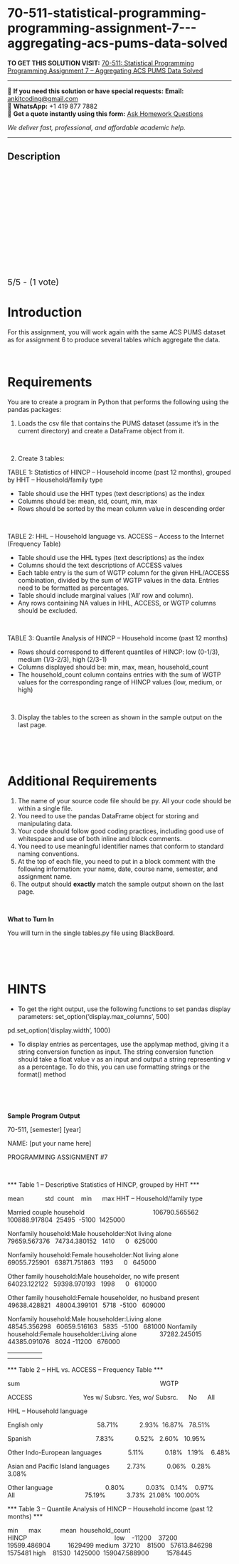 # 70-511-statistical-programming-programming-assignment-7---aggregating-acs-pums-data-solved
**TO GET THIS SOLUTION VISIT:** [70-511: Statistical Programming Programming Assignment 7 – Aggregating ACS PUMS Data Solved](https://www.ankitcodinghub.com/product/70-511-statistical-programming-programming-assignment-7-aggregating-acs-pums-data-solved/)


---

📩 **If you need this solution or have special requests:** **Email:** ankitcoding@gmail.com  
📱 **WhatsApp:** +1 419 877 7882  
📄 **Get a quote instantly using this form:** [Ask Homework Questions](https://www.ankitcodinghub.com/services/ask-homework-questions/)

*We deliver fast, professional, and affordable academic help.*

---

<h2>Description</h2>



<div class="kk-star-ratings kksr-auto kksr-align-center kksr-valign-top" data-payload="{&quot;align&quot;:&quot;center&quot;,&quot;id&quot;:&quot;10890&quot;,&quot;slug&quot;:&quot;default&quot;,&quot;valign&quot;:&quot;top&quot;,&quot;ignore&quot;:&quot;&quot;,&quot;reference&quot;:&quot;auto&quot;,&quot;class&quot;:&quot;&quot;,&quot;count&quot;:&quot;1&quot;,&quot;legendonly&quot;:&quot;&quot;,&quot;readonly&quot;:&quot;&quot;,&quot;score&quot;:&quot;5&quot;,&quot;starsonly&quot;:&quot;&quot;,&quot;best&quot;:&quot;5&quot;,&quot;gap&quot;:&quot;4&quot;,&quot;greet&quot;:&quot;Rate this product&quot;,&quot;legend&quot;:&quot;5\/5 - (1 vote)&quot;,&quot;size&quot;:&quot;24&quot;,&quot;title&quot;:&quot;70-511: Statistical Programming  Programming Assignment 7 – Aggregating ACS PUMS Data Solved&quot;,&quot;width&quot;:&quot;138&quot;,&quot;_legend&quot;:&quot;{score}\/{best} - ({count} {votes})&quot;,&quot;font_factor&quot;:&quot;1.25&quot;}">

<div class="kksr-stars">

<div class="kksr-stars-inactive">
            <div class="kksr-star" data-star="1" style="padding-right: 4px">


<div class="kksr-icon" style="width: 24px; height: 24px;"></div>
        </div>
            <div class="kksr-star" data-star="2" style="padding-right: 4px">


<div class="kksr-icon" style="width: 24px; height: 24px;"></div>
        </div>
            <div class="kksr-star" data-star="3" style="padding-right: 4px">


<div class="kksr-icon" style="width: 24px; height: 24px;"></div>
        </div>
            <div class="kksr-star" data-star="4" style="padding-right: 4px">


<div class="kksr-icon" style="width: 24px; height: 24px;"></div>
        </div>
            <div class="kksr-star" data-star="5" style="padding-right: 4px">


<div class="kksr-icon" style="width: 24px; height: 24px;"></div>
        </div>
    </div>

<div class="kksr-stars-active" style="width: 138px;">
            <div class="kksr-star" style="padding-right: 4px">


<div class="kksr-icon" style="width: 24px; height: 24px;"></div>
        </div>
            <div class="kksr-star" style="padding-right: 4px">


<div class="kksr-icon" style="width: 24px; height: 24px;"></div>
        </div>
            <div class="kksr-star" style="padding-right: 4px">


<div class="kksr-icon" style="width: 24px; height: 24px;"></div>
        </div>
            <div class="kksr-star" style="padding-right: 4px">


<div class="kksr-icon" style="width: 24px; height: 24px;"></div>
        </div>
            <div class="kksr-star" style="padding-right: 4px">


<div class="kksr-icon" style="width: 24px; height: 24px;"></div>
        </div>
    </div>
</div>


<div class="kksr-legend" style="font-size: 19.2px;">
            5/5 - (1 vote)    </div>
    </div>
<h1>Introduction</h1>
For this assignment, you will work again with the same ACS PUMS dataset as for assignment 6 to produce several tables which aggregate the data.

&nbsp;

<h1>Requirements</h1>
You are to create a program in Python that performs the following using the pandas packages:

<ol>
<li>Loads the csv file that contains the PUMS dataset (assume it’s in the current directory) and create a DataFrame object from it.</li>
</ol>
&nbsp;

<ol start="2">
<li>Create 3 tables:</li>
</ol>
TABLE 1: Statistics of HINCP – Household income (past 12 months), grouped by HHT – Household/family type

<ul>
<li>Table should use the HHT types (text descriptions) as the index</li>
<li>Columns should be: mean, std, count, min, max</li>
<li>Rows should be sorted by the mean column value in descending order</li>
</ul>
&nbsp;

TABLE 2: HHL – Household language vs. ACCESS – Access to the Internet (Frequency Table)

<ul>
<li>Table should use the HHL types (text descriptions) as the index</li>
<li>Columns should the text descriptions of ACCESS values</li>
<li>Each table entry is the sum of WGTP column for the given HHL/ACCESS combination, divided by the sum of WGTP values in the data. Entries need to be formatted as percentages.</li>
<li>Table should include marginal values (‘All’ row and column).</li>
<li>Any rows containing NA values in HHL, ACCESS, or WGTP columns should be excluded.</li>
</ul>
&nbsp;

TABLE 3: Quantile Analysis of HINCP – Household income (past 12 months)

<ul>
<li>Rows should correspond to different quantiles of HINCP: low (0-1/3), medium (1/3-2/3), high (2/3-1)</li>
<li>Columns displayed should be: min, max, mean, household_count</li>
<li>The household_count column contains entries with the sum of WGTP values for the corresponding range of HINCP values (low, medium, or high)</li>
</ul>
&nbsp;

<ol start="3">
<li>Display the tables to the screen as shown in the sample output on the last page.</li>
</ol>
&nbsp;

<strong>&nbsp; &nbsp; &nbsp; &nbsp; &nbsp; &nbsp; &nbsp; &nbsp;</strong>

<h1>Additional Requirements</h1>
<ol>
<li>The name of your source code file should be py. All your code should be within a single file.</li>
<li>You need to use the pandas DataFrame object for storing and manipulating data.</li>
<li>Your code should follow good coding practices, including good use of whitespace and use of both inline and block comments.</li>
<li>You need to use meaningful identifier names that conform to standard naming conventions.</li>
<li>At the top of each file, you need to put in a block comment with the following information: your name, date, course name, semester, and assignment name.</li>
<li>The output should <strong>exactly</strong> match the sample output shown on the last page.</li>
</ol>
&nbsp;

<strong>What to Turn In </strong>

You will turn in the single tables.py file using BlackBoard.

&nbsp;

<strong>&nbsp;</strong>

<h1>HINTS</h1>
<ul>
<li>To get the right output, use the following functions to set pandas display parameters: set_option(‘display.max_columns’, 500)</li>
</ul>
pd.set_option(‘display.width’, 1000)

<ul>
<li>To display entries as percentages, use the applymap method, giving it a string conversion function as input. The string conversion function should take a float value v as an input and output a string representing v as a percentage. To do this, you can use formatting strings or the format() method</li>
</ul>
&nbsp;

&nbsp;

<strong>Sample Program Output&nbsp; </strong>

70-511, [semester] [year]

NAME: [put your name here]

PROGRAMMING ASSIGNMENT #7

&nbsp;

*** Table 1 – Descriptive Statistics of HINCP, grouped by HHT ***

mean&nbsp;&nbsp;&nbsp;&nbsp; &nbsp;&nbsp;&nbsp;&nbsp;&nbsp;&nbsp;&nbsp;std&nbsp; count&nbsp;&nbsp;&nbsp; min&nbsp;&nbsp;&nbsp;&nbsp;&nbsp; max HHT – Household/family type

Married couple household&nbsp;&nbsp;&nbsp;&nbsp;&nbsp;&nbsp;&nbsp;&nbsp;&nbsp;&nbsp;&nbsp;&nbsp;&nbsp;&nbsp;&nbsp;&nbsp;&nbsp;&nbsp;&nbsp;&nbsp;&nbsp;&nbsp;&nbsp;&nbsp;&nbsp;&nbsp;&nbsp;&nbsp;&nbsp;&nbsp;&nbsp;&nbsp;&nbsp;&nbsp;&nbsp;&nbsp;&nbsp;&nbsp; 106790.565562&nbsp; 100888.917804&nbsp; 25495&nbsp; -5100 &nbsp;1425000

Nonfamily household:Male householder:Not living alone&nbsp;&nbsp;&nbsp;&nbsp;&nbsp;&nbsp;&nbsp;&nbsp;&nbsp;&nbsp; 79659.567376&nbsp;&nbsp; 74734.380152&nbsp;&nbsp; 1410&nbsp;&nbsp;&nbsp;&nbsp;&nbsp; 0&nbsp;&nbsp; 625000

Nonfamily household:Female householder:Not living alone&nbsp;&nbsp;&nbsp;&nbsp;&nbsp;&nbsp;&nbsp;&nbsp; 69055.725901&nbsp;&nbsp; 63871.751863&nbsp;&nbsp; 1193&nbsp;&nbsp;&nbsp;&nbsp;&nbsp; 0&nbsp;&nbsp; 645000

Other family household:Male householder, no wife present&nbsp;&nbsp;&nbsp;&nbsp;&nbsp;&nbsp;&nbsp; 64023.122122&nbsp;&nbsp; 59398.970193&nbsp;&nbsp; 1998&nbsp;&nbsp;&nbsp;&nbsp;&nbsp; 0&nbsp;&nbsp; 610000

Other family household:Female householder, no husband present&nbsp;&nbsp; 49638.428821&nbsp;&nbsp; 48004.399101&nbsp;&nbsp; 5718&nbsp; -5100&nbsp;&nbsp; 609000

Nonfamily household:Male householder:Living alone&nbsp;&nbsp;&nbsp;&nbsp;&nbsp;&nbsp;&nbsp;&nbsp;&nbsp;&nbsp;&nbsp;&nbsp;&nbsp;&nbsp; 48545.356298&nbsp;&nbsp; 60659.516163&nbsp;&nbsp; 5835&nbsp; -5100&nbsp;&nbsp; 681000 Nonfamily household:Female householder:Living alone&nbsp;&nbsp;&nbsp;&nbsp;&nbsp;&nbsp;&nbsp;&nbsp;&nbsp;&nbsp;&nbsp;&nbsp; 37282.245015&nbsp;&nbsp; 44385.091076&nbsp;&nbsp; 8024 -11200&nbsp;&nbsp; 676000

<table>
<tbody>
<tr>
<td width="46"></td>
</tr>
<tr>
<td></td>
<td></td>
</tr>
</tbody>
</table>
*** Table 2 – HHL vs. ACCESS – Frequency Table ***

sum&nbsp;&nbsp;&nbsp;&nbsp;&nbsp;&nbsp;&nbsp;&nbsp;&nbsp;&nbsp;&nbsp;&nbsp;&nbsp;&nbsp;&nbsp;&nbsp;&nbsp;&nbsp;&nbsp;&nbsp;&nbsp;&nbsp;&nbsp;&nbsp;&nbsp;&nbsp;&nbsp;&nbsp;&nbsp;&nbsp;&nbsp;&nbsp;&nbsp;&nbsp;&nbsp;&nbsp;&nbsp;&nbsp;&nbsp;&nbsp;&nbsp;&nbsp;&nbsp;&nbsp;&nbsp;&nbsp;&nbsp;&nbsp;&nbsp;&nbsp;&nbsp;&nbsp;&nbsp;&nbsp;&nbsp;&nbsp;&nbsp;&nbsp;&nbsp;&nbsp;&nbsp;&nbsp;&nbsp;&nbsp;&nbsp;&nbsp;&nbsp;&nbsp;&nbsp;&nbsp;&nbsp;&nbsp;&nbsp;&nbsp;&nbsp;&nbsp;&nbsp;&nbsp;&nbsp; WGTP

ACCESS&nbsp;&nbsp;&nbsp;&nbsp;&nbsp;&nbsp;&nbsp;&nbsp;&nbsp;&nbsp;&nbsp;&nbsp;&nbsp;&nbsp;&nbsp;&nbsp;&nbsp;&nbsp;&nbsp;&nbsp;&nbsp;&nbsp;&nbsp;&nbsp;&nbsp;&nbsp;&nbsp;&nbsp; Yes w/ Subsrc. Yes, wo/ Subsrc.&nbsp;&nbsp;&nbsp;&nbsp;&nbsp; No&nbsp;&nbsp;&nbsp;&nbsp;&nbsp; All

HHL – Household language

English only&nbsp;&nbsp;&nbsp;&nbsp;&nbsp;&nbsp;&nbsp;&nbsp;&nbsp;&nbsp;&nbsp;&nbsp;&nbsp;&nbsp;&nbsp;&nbsp;&nbsp;&nbsp;&nbsp;&nbsp;&nbsp;&nbsp;&nbsp;&nbsp;&nbsp;&nbsp;&nbsp;&nbsp;&nbsp;&nbsp; 58.71%&nbsp;&nbsp;&nbsp;&nbsp;&nbsp;&nbsp;&nbsp;&nbsp;&nbsp;&nbsp;&nbsp; 2.93%&nbsp; 16.87%&nbsp;&nbsp; 78.51%

Spanish&nbsp;&nbsp;&nbsp;&nbsp;&nbsp;&nbsp;&nbsp;&nbsp;&nbsp;&nbsp;&nbsp;&nbsp;&nbsp;&nbsp;&nbsp;&nbsp;&nbsp;&nbsp;&nbsp;&nbsp;&nbsp;&nbsp;&nbsp;&nbsp;&nbsp;&nbsp;&nbsp;&nbsp;&nbsp;&nbsp;&nbsp;&nbsp;&nbsp;&nbsp;&nbsp;&nbsp; 7.83%&nbsp;&nbsp;&nbsp;&nbsp;&nbsp;&nbsp;&nbsp;&nbsp;&nbsp; &nbsp;&nbsp;0.52%&nbsp;&nbsp; 2.60%&nbsp;&nbsp; 10.95%

Other Indo-European languages&nbsp;&nbsp;&nbsp;&nbsp;&nbsp;&nbsp;&nbsp;&nbsp;&nbsp;&nbsp;&nbsp;&nbsp;&nbsp;&nbsp; 5.11%&nbsp;&nbsp;&nbsp;&nbsp;&nbsp;&nbsp;&nbsp;&nbsp;&nbsp;&nbsp;&nbsp; 0.18%&nbsp;&nbsp; 1.19%&nbsp;&nbsp;&nbsp; 6.48%

Asian and Pacific Island languages&nbsp;&nbsp;&nbsp;&nbsp;&nbsp;&nbsp;&nbsp;&nbsp;&nbsp; 2.73%&nbsp;&nbsp;&nbsp;&nbsp;&nbsp;&nbsp;&nbsp;&nbsp;&nbsp;&nbsp;&nbsp; 0.06%&nbsp;&nbsp; 0.28%&nbsp;&nbsp;&nbsp; 3.08%

Other language&nbsp;&nbsp;&nbsp;&nbsp;&nbsp;&nbsp;&nbsp;&nbsp;&nbsp;&nbsp;&nbsp;&nbsp;&nbsp;&nbsp;&nbsp;&nbsp;&nbsp;&nbsp;&nbsp;&nbsp;&nbsp;&nbsp;&nbsp;&nbsp;&nbsp;&nbsp;&nbsp;&nbsp;&nbsp; 0.80%&nbsp;&nbsp;&nbsp;&nbsp;&nbsp;&nbsp;&nbsp;&nbsp;&nbsp;&nbsp;&nbsp; 0.03%&nbsp;&nbsp; 0.14%&nbsp;&nbsp;&nbsp; 0.97% All&nbsp;&nbsp;&nbsp;&nbsp;&nbsp;&nbsp;&nbsp;&nbsp;&nbsp;&nbsp;&nbsp;&nbsp;&nbsp;&nbsp;&nbsp;&nbsp;&nbsp;&nbsp;&nbsp;&nbsp;&nbsp;&nbsp;&nbsp;&nbsp;&nbsp;&nbsp;&nbsp;&nbsp;&nbsp;&nbsp;&nbsp;&nbsp;&nbsp;&nbsp;&nbsp;&nbsp;&nbsp;&nbsp;&nbsp; 75.19%&nbsp;&nbsp;&nbsp;&nbsp;&nbsp;&nbsp;&nbsp;&nbsp;&nbsp;&nbsp;&nbsp; 3.73%&nbsp; 21.08%&nbsp; 100.00%

*** Table 3 – Quantile Analysis of HINCP – Household income (past 12 months) ***

min&nbsp;&nbsp;&nbsp;&nbsp;&nbsp; max&nbsp;&nbsp;&nbsp;&nbsp;&nbsp;&nbsp;&nbsp;&nbsp;&nbsp;&nbsp; mean&nbsp; household_count HINCP&nbsp;&nbsp;&nbsp;&nbsp;&nbsp;&nbsp;&nbsp;&nbsp;&nbsp;&nbsp;&nbsp;&nbsp;&nbsp;&nbsp;&nbsp;&nbsp;&nbsp;&nbsp;&nbsp;&nbsp;&nbsp;&nbsp;&nbsp;&nbsp;&nbsp;&nbsp;&nbsp;&nbsp;&nbsp;&nbsp;&nbsp;&nbsp;&nbsp;&nbsp;&nbsp;&nbsp;&nbsp;&nbsp;&nbsp;&nbsp;&nbsp;&nbsp;&nbsp;&nbsp;&nbsp;&nbsp;&nbsp;&nbsp;&nbsp; low&nbsp;&nbsp;&nbsp; -11200&nbsp;&nbsp;&nbsp; 37200&nbsp;&nbsp; 19599.486904&nbsp;&nbsp;&nbsp;&nbsp;&nbsp;&nbsp;&nbsp;&nbsp;&nbsp; 1629499 medium&nbsp; 37210&nbsp;&nbsp;&nbsp; 81500&nbsp;&nbsp; 57613.846298&nbsp;&nbsp;&nbsp;&nbsp;&nbsp;&nbsp;&nbsp;&nbsp;&nbsp; 1575481 high&nbsp;&nbsp;&nbsp; 81530&nbsp; 1425000&nbsp; 159047.588900&nbsp;&nbsp; &nbsp;&nbsp;&nbsp;&nbsp;&nbsp;&nbsp;&nbsp;1578445

